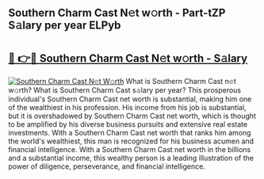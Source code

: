 ## Southern Charm Cast N𝚎t w𝚘rth - Part-tZP S𝚊lary per year ELPyb

# <h2><a href="http://gc04ycb.nevu.top/?p=Southern+Charm+Cast">🔗 👉🔴 Southern Charm Cast N𝚎t w𝚘rth - S𝚊lary</a></h2>

[![Southern Charm Cast N𝚎t W𝚘rth](https://i.imgur.com/Oavwk0R.jpeg)](http://gc04ycb.nevu.top/?p=Southern+Charm+Cast)
What is Southern Charm Cast n𝚎t w𝚘rth? What is Southern Charm Cast s𝚊lary per year?
This prosperous individual's Southern Charm Cast net worth is substantial, making him one of the wealthiest in his profession. His income from his job is substantial, but it is overshadowed by Southern Charm Cast net worth, which is thought to be amplified by his diverse business pursuits and extensive real estate investments. With a Southern Charm Cast net worth that ranks him among the world's wealthiest, this man is recognized for his business acumen and financial intelligence. With a Southern Charm Cast net worth in the billions and a substantial income, this wealthy person is a leading illustration of the power of diligence, perseverance, and financial intelligence.
